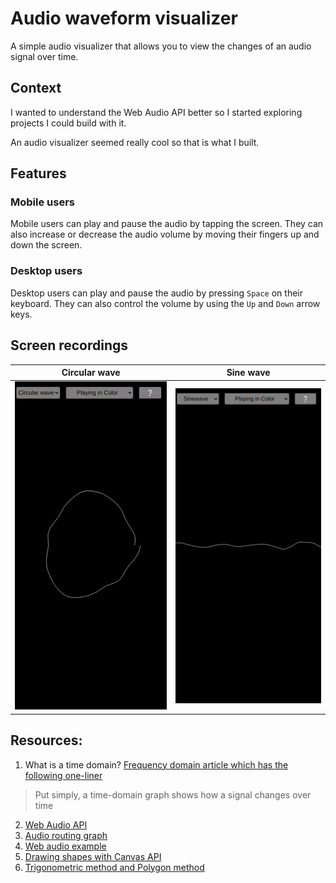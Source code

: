 # Audio waveform visualizer

A simple audio visualizer that allows you to view the changes of an audio signal over time.

## Context
I wanted to understand the Web Audio API better so I started exploring projects I could build with it.

An audio visualizer seemed really cool so that is what I built.

## Features

### Mobile users
Mobile users can play and pause the audio by tapping the screen.
They can also increase or decrease the audio volume by moving their fingers up and down the screen.

### Desktop users
Desktop users can play and pause the audio by pressing `Space` on their keyboard.
They can also control the volume by using the `Up` and `Down` arrow keys.

## Screen recordings

Circular wave              |  Sine wave
:-------------------------:|:-------------------------:
![Circular wave](/public/Circular_wave_2.gif)  |  ![Sine wave](/public/Sine_wave_4.gif)

## Resources:
1. What is a time domain? [Frequency domain article which has the following one-liner](https://en.wikipedia.org/wiki/Frequency_domain)

> Put simply, a time-domain graph shows how a signal changes over time

2. [Web Audio API](https://developer.mozilla.org/en-US/docs/Web/API/Web_Audio_API)
3. [Audio routing graph](https://developer.mozilla.org/en-US/docs/Web/API/AudioNode#the_audio_routing_graph)
4. [Web audio example](https://github.com/mdn/webaudio-examples/blob/main/voice-change-o-matic/scripts/app.js#L108-L193)
5. [Drawing shapes with Canvas API](https://developer.mozilla.org/en-US/docs/Web/API/Canvas_API/Tutorial/Drawing_shapes)
6. [Trigonometric method and Polygon method](https://youtu.be/bkY_I4Lo-g8?t=122)


